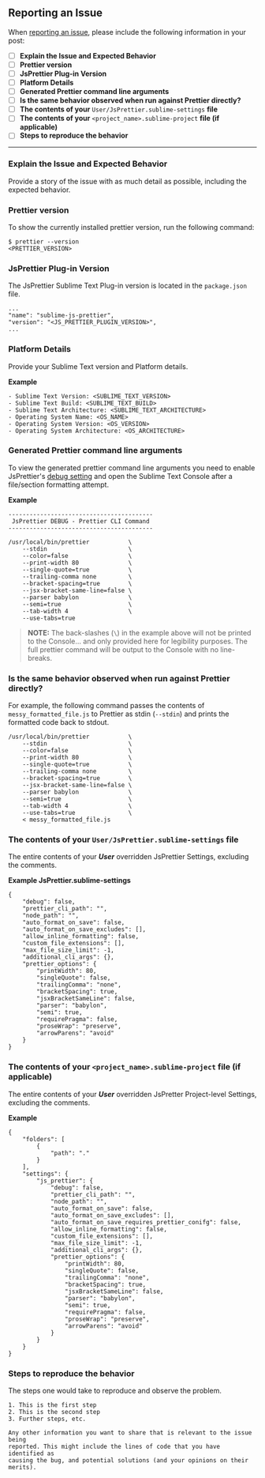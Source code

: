 ## Reporting an Issue

When [reporting an issue](https://github.com/jonlabelle/SublimeJsPrettier/issues), please include the following information in your post:

- [ ] **Explain the Issue and Expected Behavior**
- [ ] **Prettier version**
- [ ] **JsPrettier Plug-in Version**
- [ ] **Platform Details**
- [ ] **Generated Prettier command line arguments**
- [ ] **Is the same behavior observed when run against Prettier directly?**
- [ ] **The contents of your** `User/JsPrettier.sublime-settings` **file**
- [ ] **The contents of your** `<project_name>.sublime-project` **file (if applicable)**
- [ ] **Steps to reproduce the behavior**

---

### Explain the Issue and Expected Behavior

Provide a story of the issue with as much detail as possible, including the expected behavior.

### Prettier version

To show the currently installed prettier version, run the following command:

    $ prettier --version
    <PRETTIER_VERSION>

### JsPrettier Plug-in Version

The JsPrettier Sublime Text Plug-in version is located in the `package.json` file.

    ...
    "name": "sublime-js-prettier",
    "version": "<JS_PRETTIER_PLUGIN_VERSION>",
    ...

### Platform Details

Provide your Sublime Text version and Platform details.

**Example**

    - Sublime Text Version: <SUBLIME_TEXT_VERSION>
    - Sublime Text Build: <SUBLIME_TEXT_BUILD>
    - Sublime Text Architecture: <SUBLIME_TEXT_ARCHITECTURE>
    - Operating System Name: <OS_NAME>
    - Operating System Version: <OS_VERSION>
    - Operating System Architecture: <OS_ARCHITECTURE>

### Generated Prettier command line arguments

To view the generated prettier command line arguments you need to enable JsPrettier's [debug setting] and open the Sublime Text Console after a file/section formatting attempt.

**Example**

    -----------------------------------------
     JsPrettier DEBUG - Prettier CLI Command 
    -----------------------------------------

    /usr/local/bin/prettier           \
        --stdin                       \
        --color=false                 \
        --print-width 80              \
        --single-quote=true           \
        --trailing-comma none         \
        --bracket-spacing=true        \
        --jsx-bracket-same-line=false \
        --parser babylon              \
        --semi=true                   \
        --tab-width 4                 \
        --use-tabs=true
        
> **NOTE:** The back-slashes (`\`) in the example above will not be printed to the Console... and only provided here for legibility purposes. The full prettier command will be output to the Console with no line-breaks.

### Is the same behavior observed when run against Prettier directly?

For example, the following command passes the contents of `messy_formatted_file.js` to Prettier as stdin (`--stdin`) and prints the formatted code back to stdout.

    /usr/local/bin/prettier           \
        --stdin                       \
        --color=false                 \
        --print-width 80              \
        --single-quote=true           \
        --trailing-comma none         \
        --bracket-spacing=true        \
        --jsx-bracket-same-line=false \
        --parser babylon              \
        --semi=true                   \
        --tab-width 4                 \
        --use-tabs=true               \
        < messy_formatted_file.js

### The contents of your `User/JsPrettier.sublime-settings` file

The entire contents of your ***User*** overridden JsPrettier Settings, excluding the comments.

**Example JsPrettier.sublime-settings**

    {
        "debug": false,
        "prettier_cli_path": "",
        "node_path": "",
        "auto_format_on_save": false,
        "auto_format_on_save_excludes": [],
        "allow_inline_formatting": false,
        "custom_file_extensions": [],
        "max_file_size_limit": -1,
        "additional_cli_args": {},
        "prettier_options": {
            "printWidth": 80,
            "singleQuote": false,
            "trailingComma": "none",
            "bracketSpacing": true,
            "jsxBracketSameLine": false,
            "parser": "babylon",
            "semi": true,
            "requirePragma": false,
            "proseWrap": "preserve",
            "arrowParens": "avoid"
        }
    }
    
### The contents of your `<project_name>.sublime-project` file (if applicable)

The entire contents of your ***User*** overridden JsPretter Project-level Settings, excluding the comments.

**Example**

    {
        "folders": [
            {
                "path": "."
            }
        ],
        "settings": {
            "js_prettier": {
                "debug": false,
                "prettier_cli_path": "",
                "node_path": "",
                "auto_format_on_save": false,
                "auto_format_on_save_excludes": [],
                "auto_format_on_save_requires_prettier_conifg": false,
                "allow_inline_formatting": false,
                "custom_file_extensions": [],
                "max_file_size_limit": -1,
                "additional_cli_args": {},
                "prettier_options": {
                    "printWidth": 80,
                    "singleQuote": false,
                    "trailingComma": "none",
                    "bracketSpacing": true,
                    "jsxBracketSameLine": false,
                    "parser": "babylon",
                    "semi": true,
                    "requirePragma": false,
                    "proseWrap": "preserve",
                    "arrowParens": "avoid"
                }
            }
        }
    }

### Steps to reproduce the behavior

The steps one would take to reproduce and observe the problem.

    1. This is the first step
    2. This is the second step
    3. Further steps, etc.

    Any other information you want to share that is relevant to the issue being
    reported. This might include the lines of code that you have identified as
    causing the bug, and potential solutions (and your opinions on their
    merits).

[debug setting]: https://github.com/jonlabelle/SublimeJsPrettier/blob/master/JsPrettier.sublime-settings#L14
